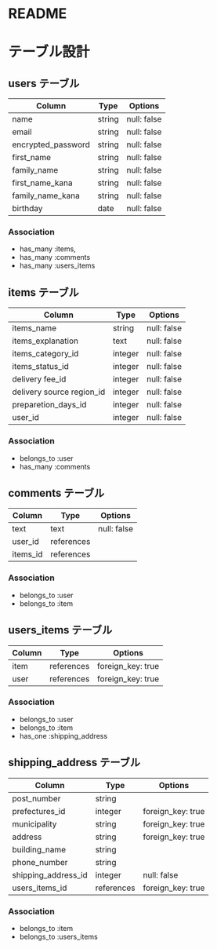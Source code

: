 # README
# テーブル設計

## users テーブル

| Column             | Type   | Options     |
| ---------------    | ------ | ----------- |
| name               | string | null: false |
| email              | string | null: false |
| encrypted_password | string | null: false |
| first_name         | string | null: false |
| family_name        | string | null: false |
| first_name_kana    | string | null: false |
| family_name_kana   | string | null: false |
| birthday           | date   | null: false |

### Association

- has_many :items, 
- has_many :comments
- has_many :users_items

## items テーブル

| Column                   | Type   | Options     |
| ----------------------   | ------ | ----------- |
| items_name               | string | null: false |
| items_explanation        | text   | null: false |
| items_category_id        | integer| null: false |
| items_status_id          | integer| null: false |
| delivery fee_id          | integer| null: false |
| delivery source region_id| integer| null: false |
| preparetion_days_id      | integer| null: false |
| user_id                  | integer| null: false |

### Association

- belongs_to :user
- has_many :comments

## comments テーブル

| Column    | Type       | Options                        |
| --------- | ---------- | ------------------------------ |
| text      | text       | null: false                    |
| user_id   | references |                                |
| items_id  | references |                                |

### Association
- belongs_to :user
- belongs_to :item

## users_items テーブル

| Column                 | Type      | Options           |
| ---------------------- | --------- | ------------------|
| item                   |references | foreign_key: true |
| user                   |references | foreign_key: true |

### Association
- belongs_to :user
- belongs_to :item
- has_one :shipping_address


## shipping_address テーブル

| Column                 | Type       | Options           |
| ---------------------- | ------     | -----------       |
| post_number            | string     |                   |
| prefectures_id         | integer    | foreign_key: true |
| municipality           | string     | foreign_key: true |
| address                | string     | foreign_key: true |
| building_name          | string     |                   |
| phone_number           | string     |                   |  
| shipping_address_id    | integer    | null: false       |
| users_items_id         | references | foreign_key: true | 
### Association

- belongs_to :item
- belongs_to :users_items

